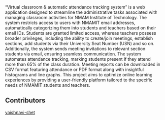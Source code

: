 “Virtual classroom & automatic attendance tracking system” is a web application designed to streamline the administrative tasks associated with managing classroom activities for NMAM Institute of Technology. The system restricts access to users with NMAMIT email addresses, automatically categorizing them into students and teachers based on their 
email IDs. 
Students are granted limited access, whereas teachers possess broader privileges, including the ability to create/join meetings, establish sections, add students via their University Seat Number (USN) and so on. Additionally, the system sends meeting invitations to relevant section students via email, ensuring seamless communication. 
The system automates attendance tracking, marking students present if they attend more than 65% of the class duration. Meeting reports can be downloaded in CSV format featuring attendance or PDF format along with insightful histograms and line graphs. This project aims to optimize online learning experiences by providing a user-friendly platform tailored to the specific needs of NMAMIT students and teachers.
## Contributors
 [vaishnavi-shet](https://github.com/vaishnavi-shet)
